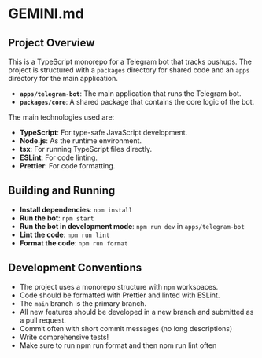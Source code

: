 # GEMINI.md

## Project Overview

This is a TypeScript monorepo for a Telegram bot that tracks pushups. The project is structured with a `packages` directory for shared code and an `apps` directory for the main application.

- **`apps/telegram-bot`**: The main application that runs the Telegram bot.
- **`packages/core`**: A shared package that contains the core logic of the bot.

The main technologies used are:

- **TypeScript**: For type-safe JavaScript development.
- **Node.js**: As the runtime environment.
- **tsx**: For running TypeScript files directly.
- **ESLint**: For code linting.
- **Prettier**: For code formatting.

## Building and Running

- **Install dependencies**: `npm install`
- **Run the bot**: `npm start`
- **Run the bot in development mode**: `npm run dev` in `apps/telegram-bot`
- **Lint the code**: `npm run lint`
- **Format the code**: `npm run format`

## Development Conventions

- The project uses a monorepo structure with `npm` workspaces.
- Code should be formatted with Prettier and linted with ESLint.
- The `main` branch is the primary branch.
- All new features should be developed in a new branch and submitted as a pull request.
- Commit often with short commit messages (no long descriptions)
- Write comprehensive tests!
- Make sure to run npm run format and then npm run lint often
